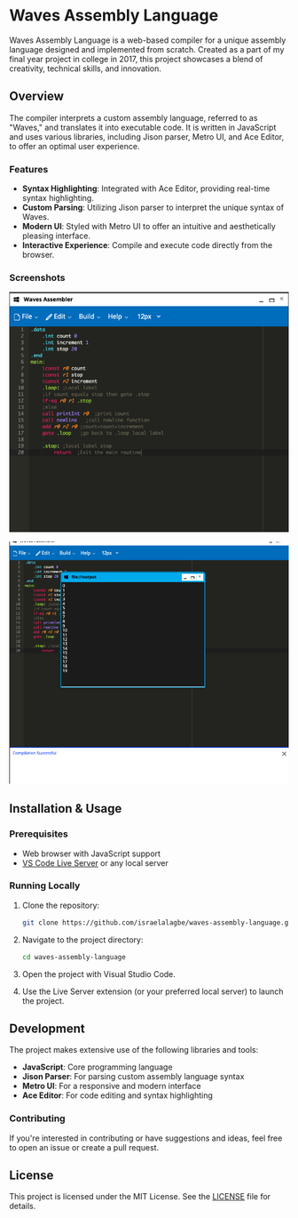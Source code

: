 # Waves Assembly Language

Waves Assembly Language is a web-based compiler for a unique assembly language designed and implemented from scratch. Created as a part of my final year project in college in 2017, this project showcases a blend of creativity, technical skills, and innovation.

## Overview

The compiler interprets a custom assembly language, referred to as "Waves," and translates it into executable code. It is written in JavaScript and uses various libraries, including Jison parser, Metro UI, and Ace Editor, to offer an optimal user experience.

### Features

- **Syntax Highlighting**: Integrated with Ace Editor, providing real-time syntax highlighting.
- **Custom Parsing**: Utilizing Jison parser to interpret the unique syntax of Waves.
- **Modern UI**: Styled with Metro UI to offer an intuitive and aesthetically pleasing interface.
- **Interactive Experience**: Compile and execute code directly from the browser.

### Screenshots
![Code Editor Screen](/screenshots/editor.png "Code Editor Screen")


![Output Screen](/screenshots/output.png "Output Screen")


## Installation & Usage

### Prerequisites

- Web browser with JavaScript support
- [VS Code Live Server](https://marketplace.visualstudio.com/items?itemName=ritwickdey.LiveServer) or any local server

### Running Locally

1. Clone the repository:
   ```sh
   git clone https://github.com/israelalagbe/waves-assembly-language.git
   ```

2. Navigate to the project directory:
   ```sh
   cd waves-assembly-language
   ```

3. Open the project with Visual Studio Code.

4. Use the Live Server extension (or your preferred local server) to launch the project.

## Development

The project makes extensive use of the following libraries and tools:

- **JavaScript**: Core programming language
- **Jison Parser**: For parsing custom assembly language syntax
- **Metro UI**: For a responsive and modern interface
- **Ace Editor**: For code editing and syntax highlighting

### Contributing

If you're interested in contributing or have suggestions and ideas, feel free to open an issue or create a pull request.

## License

This project is licensed under the MIT License. See the [LICENSE](LICENSE) file for details.